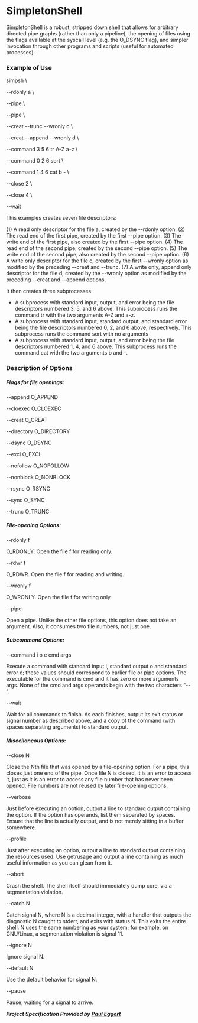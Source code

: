 # SimpletonShell

SimpletonShell is a robust, stripped down shell that allows for arbitrary directed pipe graphs (rather than only a pipeline), the opening of files using the flags available at the syscall level (e.g. the O_DSYNC flag), and simpler invocation through other programs and scripts (useful for automated processes).

### Example of Use

simpsh \\
  
  --rdonly a \\
 
  --pipe \\
  
  --pipe \\
  
  --creat --trunc --wronly c \\
  
  --creat --append --wronly d \\
  
  --command 3 5 6 tr A-Z a-z \\
  
  --command 0 2 6 sort \\
  
  --command 1 4 6 cat b - \\
  
  --close 2 \\
  
  --close 4 \\
  
  --wait

This examples creates seven file descriptors:

(1) A read only descriptor for the file a, created by the --rdonly option.
(2) The read end of the first pipe, created by the first --pipe option.
(3) The write end of the first pipe, also created by the first --pipe option.
(4) The read end of the second pipe, created by the second --pipe option.
(5) The write end of the second pipe, also created by the second --pipe option.
(6) A write only descriptor for the file c, created by the first --wronly option as modified by the preceding --creat and --trunc.
(7) A write only, append only descriptor for the file d, created by the --wronly option as modified by the preceding --creat and --append options.

It then creates three subprocesses:

- A subprocess with standard input, output, and error being the file descriptors numbered 3, 5, and 6 above. This subprocess runs the command tr with the two arguments A-Z and a-z.
- A subprocess with standard input, standard output, and standard error being the file descriptors numbered 0, 2, and 6 above, respectively. This subprocess runs the command sort with no arguments
- A subprocess with standard input, output, and error being the file descriptors numbered 1, 4, and 6 above. This subprocess runs the command cat with the two arguments b and -.

### Description of Options

##### Flags for file openings:

--append
O_APPEND

--cloexec
O_CLOEXEC

--creat
O_CREAT

--directory
O_DIRECTORY

--dsync
O_DSYNC

--excl
O_EXCL

--nofollow
O_NOFOLLOW

--nonblock
O_NONBLOCK

--rsync
O_RSYNC

--sync
O_SYNC

--trunc
O_TRUNC


##### File-opening Options:

--rdonly f

O_RDONLY. Open the file f for reading only.

--rdwr f

O_RDWR. Open the file f for reading and writing.

--wronly f

O_WRONLY. Open the file f for writing only.

--pipe

Open a pipe. Unlike the other file options, this option does not take an argument. Also, it consumes two file numbers, not just one.

##### Subcommand Options:

--command i o e cmd args

Execute a command with standard input i, standard output o and standard error e; these values should correspond to earlier file or pipe options. The executable for the command is cmd and it has zero or more arguments args. None of the cmd and args operands begin with the two characters "--".

--wait

Wait for all commands to finish. As each finishes, output its exit status or signal number as described above, and a copy of the command (with spaces separating arguments) to standard output.

##### Miscellaneous Options:

--close N

Close the Nth file that was opened by a file-opening option. For a pipe, this closes just one end of the pipe. Once file N is closed, it is an error to access it, just as it is an error to access any file number that has never been opened. File numbers are not reused by later file-opening options.

--verbose

Just before executing an option, output a line to standard output containing the option. If the option has operands, list them separated by spaces. Ensure that the line is actually output, and is not merely sitting in a buffer somewhere.

--profile

Just after executing an option, output a line to standard output containing the resources used. Use getrusage and output a line containing as much useful information as you can glean from it.

--abort

Crash the shell. The shell itself should immediately dump core, via a segmentation violation.

--catch N

Catch signal N, where N is a decimal integer, with a handler that outputs the diagnostic N caught to stderr, and exits with status N. This exits the entire shell. N uses the same numbering as your system; for example, on GNU/Linux, a segmentation violation is signal 11.

--ignore N

Ignore signal N.

--default N

Use the default behavior for signal N.

--pause

Pause, waiting for a signal to arrive.


***Project Specification Provided by [Paul Eggert](http://web.cs.ucla.edu/classes/winter19/cs111/assign/lab1.html)***
